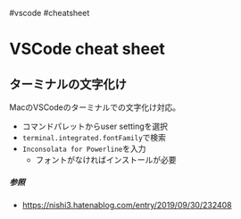 #vscode #cheatsheet 
# VSCode cheat sheet

## ターミナルの文字化け

MacのVSCodeのターミナルでの文字化け対応。

- コマンドパレットからuser settingを選択
- `terminal.integrated.fontFamily`で検索
- `Inconsolata for Powerline`を入力
    - フォントがなければインストールが必要

##### 参照
- https://nishi3.hatenablog.com/entry/2019/09/30/232408
